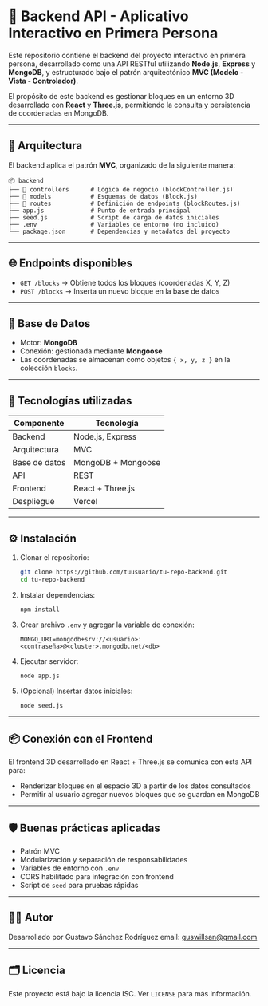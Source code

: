 # 🧱 Backend API - Aplicativo Interactivo en Primera Persona

Este repositorio contiene el backend del proyecto interactivo en primera persona, desarrollado como una API RESTful utilizando **Node.js**, **Express** y **MongoDB**, y estructurado bajo el patrón arquitectónico **MVC (Modelo - Vista - Controlador)**.

El propósito de este backend es gestionar bloques en un entorno 3D desarrollado con **React** y **Three.js**, permitiendo la consulta y persistencia de coordenadas en MongoDB.

---

## 📐 Arquitectura

El backend aplica el patrón **MVC**, organizado de la siguiente manera:

```
📦 backend
├── 📁 controllers      # Lógica de negocio (blockController.js)
├── 📁 models           # Esquemas de datos (Block.js)
├── 📁 routes           # Definición de endpoints (blockRoutes.js)
├── app.js             # Punto de entrada principal
├── seed.js            # Script de carga de datos iniciales
├── .env               # Variables de entorno (no incluido)
└── package.json       # Dependencias y metadatos del proyecto
```

---

## 🌐 Endpoints disponibles

- `GET /blocks` → Obtiene todos los bloques (coordenadas X, Y, Z)
- `POST /blocks` → Inserta un nuevo bloque en la base de datos

---

## 💾 Base de Datos

- Motor: **MongoDB**
- Conexión: gestionada mediante **Mongoose**
- Las coordenadas se almacenan como objetos `{ x, y, z }` en la colección `blocks`.

---

## 🚀 Tecnologías utilizadas

| Componente     | Tecnología         |
|----------------|--------------------|
| Backend        | Node.js, Express   |
| Arquitectura   | MVC                |
| Base de datos  | MongoDB + Mongoose |
| API            | REST               |
| Frontend       | React + Three.js   |
| Despliegue     | Vercel             |

---

## ⚙️ Instalación

1. Clonar el repositorio:
   ```bash
   git clone https://github.com/tuusuario/tu-repo-backend.git
   cd tu-repo-backend
   ```

2. Instalar dependencias:
   ```bash
   npm install
   ```

3. Crear archivo `.env` y agregar la variable de conexión:
   ```
   MONGO_URI=mongodb+srv://<usuario>:<contraseña>@<cluster>.mongodb.net/<db>
   ```

4. Ejecutar servidor:
   ```bash
   node app.js
   ```

5. (Opcional) Insertar datos iniciales:
   ```bash
   node seed.js
   ```

---

## 📦 Conexión con el Frontend

El frontend 3D desarrollado en React + Three.js se comunica con esta API para:

- Renderizar bloques en el espacio 3D a partir de los datos consultados
- Permitir al usuario agregar nuevos bloques que se guardan en MongoDB

---

## 🛡️ Buenas prácticas aplicadas

- Patrón MVC
- Modularización y separación de responsabilidades
- Variables de entorno con `.env`
- CORS habilitado para integración con frontend
- Script de `seed` para pruebas rápidas

---

## 🧑‍💻 Autor

Desarrollado por Gustavo Sánchez Rodríguez
email: guswillsan@gmail.com

---

## 🗂️ Licencia

Este proyecto está bajo la licencia ISC. Ver `LICENSE` para más información.


